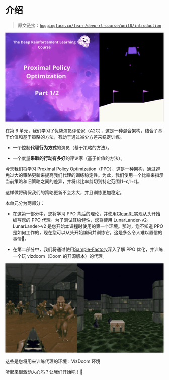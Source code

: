 # 介绍

> 原文链接：[`huggingface.co/learn/deep-rl-course/unit8/introduction`](https://huggingface.co/learn/deep-rl-course/unit8/introduction)

![Unit 8](img/99ae9849fcb07d6d32b6cef4d05623c4.png)

在第 6 单元，我们学习了优势演员评论家（A2C），这是一种混合架构，结合了基于价值和基于策略的方法，有助于通过减少方差来稳定训练。

+   一个控制**代理行为方式**的演员（基于策略的方法）。

+   一个度量**采取的行动有多好**的评论家（基于价值的方法）。

今天我们将学习 Proximal Policy Optimization（PPO），这是一种架构，通过避免过大的策略更新来提高我们代理的训练稳定性。为此，我们使用一个比率来指示当前策略和旧策略之间的差异，并将此比率剪切到特定范围[1−ϵ,1+ϵ]。

这样做将确保我们的策略更新不会太大，并且训练更加稳定。

本单元分为两部分：

+   在这第一部分中，您将学习 PPO 背后的理论，并使用[CleanRL](https://github.com/vwxyzjn/cleanrl)实现从头开始编写您的 PPO 代理。为了测试其稳健性，您将使用 LunarLander-v2。LunarLander-v2 是您开始本课程时使用的第一个环境。那时，您不知道 PPO 是如何工作的，现在您可以从头开始编码并训练它。这是多么令人难以置信的事情🤩。

+   在第二部分中，我们将通过使用[Sample-Factory](https://samplefactory.dev/)深入了解 PPO 优化，并训练一个玩 vizdoom（Doom 的开源版本）的代理。

![环境](img/3244d92e568ba653445e92e451579990.png)

这些是您将用来训练代理的环境：VizDoom 环境

听起来很激动人心吗？让我们开始吧！🚀

